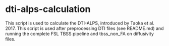 # dti-alps-calculation
This script is used to calculate the DTI-ALPS, introduced by Taoka et al. 2017. This script is used after preprocessing DTI files (see README.md) and running the complete FSL TBSS pipeline and tbss_non_FA on diffusivity files.
